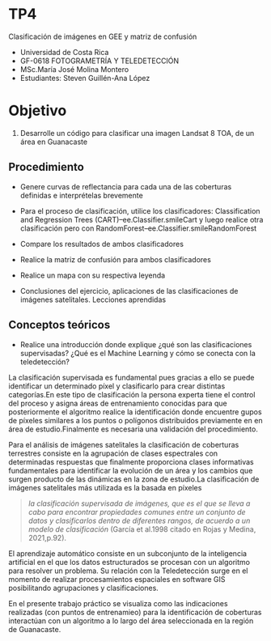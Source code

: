 # TP4
Clasificación de imágenes en GEE y matriz de confusión
- Universidad de Costa Rica 
- GF-0618 FOTOGRAMETRÍA Y TELEDETECCIÓN
- MSc.María José Molina Montero
- Estudiantes: Steven Guillén-Ana López  
# Objetivo 
1.	Desarrolle un código para clasificar una imagen Landsat 8 TOA, de un área en Guanacaste

## Procedimiento
- Genere curvas de reflectancia para cada una de las coberturas definidas e interprételas brevemente

- Para el proceso de clasificación, utilice los clasificadores: Classification and Regression Trees (CART)–ee.Classifier.smileCart y luego realice otra clasificación pero con RandomForest–ee.Classifier.smileRandomForest 
- Compare los resultados de ambos clasificadores 
- Realice la matriz de confusión para ambos clasificadores
- Realice un mapa con su respectiva leyenda
- Conclusiones del ejercicio, aplicaciones de las clasificaciones de imágenes satelitales. Lecciones aprendidas
## Conceptos teóricos 
- Realice una introducción donde explique ¿qué son las clasificaciones supervisadas? ¿Qué es el Machine Learning y cómo se conecta con la teledetección?

La clasificación supervisada es fundamental pues gracias a ello se puede identificar un determinado píxel y clasificarlo para crear distintas categorías.En este tipo de clasificación la persona experta tiene el control del proceso y asigna áreas de entrenamiento conocidas para que posteriormente el algoritmo realice la identificación donde encuentre gupos de píxeles similares a los puntos o polígonos distribuidos previamente en en área de estudio.Finalmente es necesaria una validación del procedimiento.

Para el análisis de imágenes satelitales la clasificación de coberturas terrestres consiste en la agrupación de clases espectrales con determinadas respuestas que finalmente proporciona clases informativas fundamentales para identificar la evolución de un área y los cambios que surgen producto de las dinámicas en la zona de estudio.La clasificación de imágenes satelitales más utilizada es la basada en píxeles 

> *la clasificación supervisada de imágenes, que es el que se lleva a cabo para encontrar propiedades comunes entre un conjunto de datos y clasificarlos dentro de diferentes rangos, de acuerdo a un modelo de clasificación* (García et al.1998 citado en Rojas y Medina, 2021,p.92).

El aprendizaje automático consiste en un subconjunto de la inteligencia artificial en el que los datos estructurados se procesan con un algoritmo para resolver un problema. Su relación con la Teledetección surge en el momento de realizar procesamientos espaciales en software GIS posibilitando agrupaciones y clasificaciones.

En el presente trabajo práctico se visualiza como las indicaciones realizadas (con puntos de entrenamieo) para la identificación de coberturas interactúan con un algoritmo a lo largo del área seleccionada en la región de Guanacaste.  
